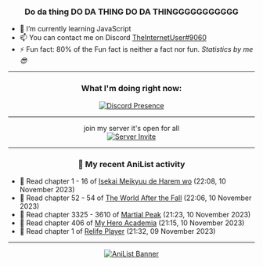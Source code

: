 <div align="center">

### Do da thing DO DA THING DO DA THINGGGGGGGGGGG
</div>

- 🌱 I’m currently learning JavaScript
- 📫 You can contact me on Discord [TheInternetUser#9060](https://discord.com/users/534117072796385300)
- ⚡ Fun fact: 80% of the Fun fact is neither a fact nor fun. _Statistics by me 😎_
<hr>

<div align="center">

### What I'm doing right now:
[![Discord Presence](https://lanyard.cnrad.dev/api/534117072796385300)](https://discord.com/users/534117072796385300)
<hr>

join my server it's open for all <br>
[![Server Invite](https://invidget.switchblade.xyz/bfYgVHxrSs)](https://discord.gg/bfYgVHxrSs)

<hr>
  
### 🌸 My recent AniList activity

</div>

<!-- ANILIST_ACTIVITY:start -->

-   📖 Read chapter 1 - 16 of [Isekai Meikyuu de Harem wo](https://anilist.co/manga/99462) (22:08, 10 November 2023)
-   📖 Read chapter 52 - 54 of [The World After the Fall](https://anilist.co/manga/144957) (22:06, 10 November 2023)
-   📖 Read chapter 3325 - 3610 of [Martial Peak](https://anilist.co/manga/104494) (21:23, 10 November 2023)
-   📖 Read chapter 406 of [My Hero Academia](https://anilist.co/manga/85486) (21:15, 10 November 2023)
-   📖 Read chapter 1 of [Relife Player](https://anilist.co/manga/159438) (21:32, 09 November 2023)

<!-- ANILIST_ACTIVITY:end -->
<hr>

<div align="center">

[![AniList Banner](https://img.anili.st/User/929966)](https://anilist.co/user/TheInternetUser)

<!-- ![Profile views](https://gpvc.arturio.dev/TheInternetUse7) Since 2023-01-09 -->
<br>


</div>

